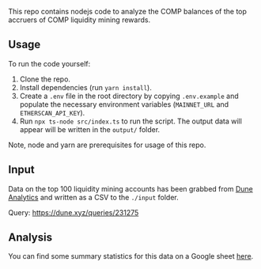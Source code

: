 This repo contains nodejs code to analyze the COMP balances of the top accruers of COMP liquidity mining rewards.

## Usage
To run the code yourself:

1. Clone the repo.
2. Install dependencies (run `yarn install`).
3. Create a `.env` file in the root directory by copying `.env.example` and populate the necessary environment variables (`MAINNET_URL` and `ETHERSCAN_API_KEY`).
4. Run `npx ts-node src/index.ts` to run the script. The output data will appear will be written in the `output/` folder.

Note, node and yarn are prerequisites for usage of this repo.

## Input
Data on the top 100 liquidity mining accounts has been grabbed from [Dune Analytics](https://dune.xyz) and written as a CSV to the `./input` folder.

Query: https://dune.xyz/queries/231275

## Analysis
You can find some summary statistics for this data on a Google sheet [here](https://docs.google.com/spreadsheets/d/1WuazK4KYGUv2OV3IDBuyEIIVCjVcaWl1TkmoInHqWLo/edit?usp=sharing).
